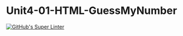# Unit4-01-HTML-GuessMyNumber
[![GitHub's Super Linter](https://github.com/ICS2O-EmmaJ/Unit4-01-HTML-GuessMyNumber/workflows/GitHub's%20Super%20Linter/badge.svg)](https://github.com/ICS2O-EmmaJ/Unit4-01-HTML-GuessMyNumber/actions)